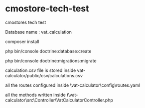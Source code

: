 # cmostore-tech-test
cmostores tech test 

Database name : vat_calculation

composer install

php bin/console doctrine:database:create

php bin/console doctrine:migrations:migrate

calculation.csv file is stored inside vat-calculator/public/csv/calculations.csv

all the routes configured inside \vat-calculator\config\routes.yaml

all the methods written inside t\vat-calculator\src\Controller\VatCalculatorController.php
